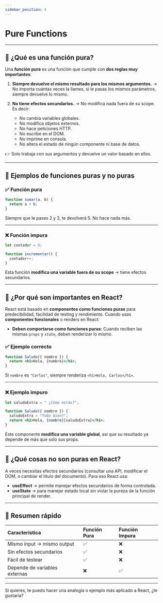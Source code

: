 ```yaml
---
sidebar_position: 4
---
```


# Pure Functions

---

## 📌 ¿Qué es una función pura?

Una **función pura** es una función que cumple con **dos reglas muy importantes**:

1. **Siempre devuelve el mismo resultado para los mismos argumentos.**
   → No importa cuántas veces la llames, si le pasas los mismos parámetros, siempre devuelve lo mismo.

2. **No tiene efectos secundarios.**
   → No modifica nada fuera de su scope. Es decir:

   * No cambia variables globales.
   * No modifica objetos externos.
   * No hace peticiones HTTP.
   * No escribe en el DOM.
   * No imprime en consola.
   * No altera el estado de ningún componente ni base de datos.

👉 Solo trabaja con sus argumentos y devuelve un valor basado en ellos.

---

## 📌 Ejemplos de funciones puras y no puras

### ✅ Función pura

```js
function sumar(a, b) {
  return a + b;
}
```

Siempre que le pases 2 y 3, te devolverá 5. No hace nada más.

---

### ❌ Función impura

```js
let contador = 0;

function incrementar() {
  contador++;
}
```

Esta función **modifica una variable fuera de su scope** → tiene efectos secundarios.

---

## 📌 ¿Por qué son importantes en React?

React está basado en **componentes como funciones puras** para predecibilidad, facilidad de testing y rendimiento.
Cuando usas **componentes funcionales** o renders en React:

* **Deben comportarse como funciones puras:**
  Cuando reciben las mismas `props` y `state`, deben renderizar lo mismo.

### ✅ Ejemplo correcto

```jsx
function Saludo({ nombre }) {
  return <h1>Hola, {nombre}</h1>;
}
```

Si `nombre` es `"Carlos"`, siempre renderiza `<h1>Hola, Carlos</h1>`.

---

### ❌ Ejemplo impuro

```jsx
let saludoExtra = " ¿Cómo estás?";

function Saludo({ nombre }) {
  saludoExtra = "Todo bien?";
  return <h1>Hola, {nombre}{saludoExtra}</h1>;
}
```

Este componente **modifica una variable global**, así que su resultado ya depende de más que solo sus props.

---

## 📌 ¿Qué cosas **no son puras** en React?

A veces necesitas efectos secundarios (consultar una API, modificar el DOM, o cambiar el título del documento).
Para eso React usa:

* **useEffect** → permite manejar efectos secundarios de forma controlada.
* **useState** → para manejar estado local sin violar la pureza de la función principal de render.

---

## 📌 Resumen rápido

| Característica                | Función Pura | Función Impura |
| :---------------------------- | :----------- | :------------- |
| Mismo input → mismo output    | ✅            | ❌              |
| Sin efectos secundarios       | ✅            | ❌              |
| Fácil de testear              | ✅            | ❌              |
| Depende de variables externas | ❌            | ✅              |

---

Si quieres, te puedo hacer una analogía o ejemplo más aplicado a React, ¿te gustaría?
